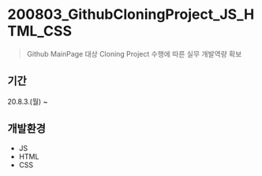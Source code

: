 # 200803_GithubCloningProject_JS_HTML_CSS
> Github MainPage 대상 Cloning Project 수행에 따른 실무 개발역량 확보

## 기간

20.8.3.(월) ~

## 개발환경

- JS
- HTML
- CSS